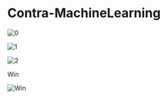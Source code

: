 # Contra-MachineLearning

![0](https://media.giphy.com/media/v1.Y2lkPTc5MGI3NjExdXZjOHE1cHF6ZTFvaGxyOW5icGY4OHdrOWgxNG9qODlkejduazh2ZSZlcD12MV9pbnRlcm5hbF9naWZfYnlfaWQmY3Q9Zw/V9TpbJYnIntZEK62PX/giphy-downsized-large.gif)


![1](https://media.giphy.com/media/v1.Y2lkPTc5MGI3NjExN3RpOHVnaThvaW9pcTMxZ3N0eXNzY2l5cTZpdWJhOTM0eng4azQwciZlcD12MV9pbnRlcm5hbF9naWZfYnlfaWQmY3Q9Zw/OpkNOQtyUwEaZ2rMI0/giphy-downsized-large.gif)


![2](https://media.giphy.com/media/v1.Y2lkPTc5MGI3NjExbXJrdHhtNDB1bjZpN3ZiOWVkNnlnOWMyNW9sc2MyOGJpNjJjdWt0NCZlcD12MV9pbnRlcm5hbF9naWZfYnlfaWQmY3Q9Zw/Trq9nqtEl3IGbSrZmc/giphy-downsized-large.gif)

Win

![Win](https://media.giphy.com/media/v1.Y2lkPTc5MGI3NjExejVtN2M5NG12aGtuMTZ5bG8waG5zOG51OHJlaDl2dTFsdTE4Z3AydCZlcD12MV9pbnRlcm5hbF9naWZfYnlfaWQmY3Q9Zw/3tmqL9e67Hlfa5phjL/giphy-downsized-large.gif)
